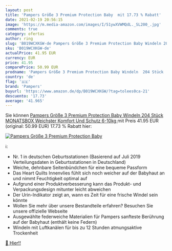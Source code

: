 ```yaml
---
layout: post
title: 'Pampers Größe 3 Premium Protection Baby  mit 17.73 % Rabatt'
date: 2021-02-19 20:56:15
image: 'https://m.media-amazon.com/images/I/51ywXVWMQdL._SL200_.jpg'
comments: true
category: ofertas
author: ring
slug: 'B019WCXKGW-de Pampers Größe 3 Premium Protection Baby Windeln 204 Stück...'
sku: 'B019WCXKGW-de'
actualPrice: 41.95 EUR
currency: EUR
price: 41.95
comparePrice: 50.99 EUR
prodname: 'Pampers Größe 3 Premium Protection Baby Windeln  204 Stück  MONATSBOX  Weichster Komfort Und Schutz  6-10kg '
country: 'de'
flag: '🇩🇪'
brand: 'Pampers'
buyurl: 'https://www.amazon.de/dp/B019WCXKGW/?tag=tolees0ca-21'
descuento: '17.73'
average: '41.965'
---
```


Sie können [Pampers Größe 3 Premium Protection Baby Windeln  204 Stück  MONATSBOX  Weichster Komfort Und Schutz  6-10kg ](https://www.amazon.de/dp/B019WCXKGW/?tag=tolees0ca-21) mit Preis 41.95 EUR (original: 50.99 EUR) 17.73 % Rabatt hier:

[![Pampers Größe 3 Premium Protection Baby ](https://m.media-amazon.com/images/I/51ywXVWMQdL._SL200_.jpg)](https://www.amazon.de/dp/B019WCXKGW/?tag=tolees0ca-21)

ℹ️:

- Nr. 1 in deutschen Geburtsstationen (Basierend auf Juli 2019 Verteilungsdaten in Geburtsstationen in Deutschland)
- Weiche, dehnbare Seitenbündchen für eine bequeme Passform
- Das Heart Quilts Innenvlies fühlt sich noch weicher auf der Babyhaut an und nimmt Feuchtigkeit optimal auf
- Aufgrund einer Produktverbesserung kann das Produkt- und Verpackungsdesign mitunter leicht abweichen
- Der Urin-Indikator zeigt an, wann es Zeit für eine frische Windel sein könnte
- Wollen Sie mehr über unsere Bestandteile erfahren? Besuchen Sie unsere offizielle Webseite
- Ausgewählte federweiche Materialien für Pampers sanfteste Berührung auf der Babyhaut (enthält keine Federn)
- Windeln mit Luftkanälen für bis zu 12 Stunden atmungsaktive Trockenheit

[🛒 Hier!!](https://www.amazon.de/dp/B019WCXKGW/?tag=tolees0ca-21)

